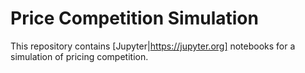 # Price Competition Simulation

This repository contains [Jupyter|https://jupyter.org] notebooks for a simulation of pricing competition.
